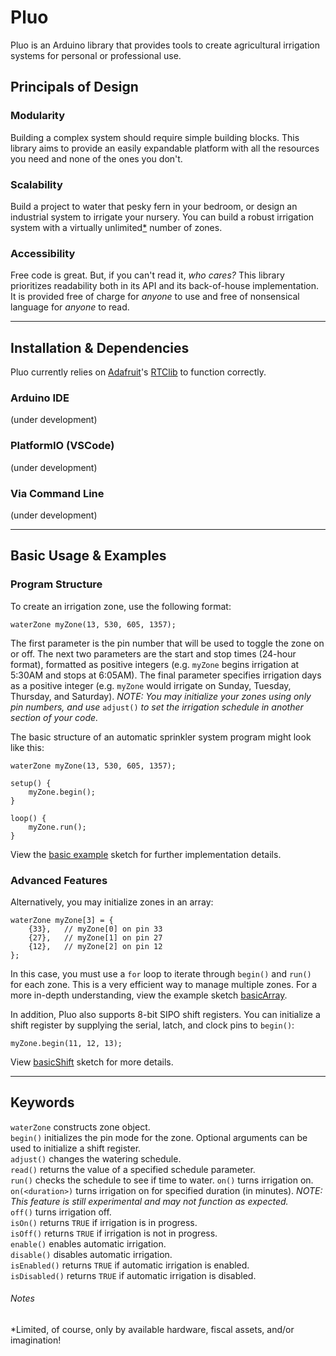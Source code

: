 # Pluo
Pluo is an Arduino library that provides tools to create agricultural irrigation systems for personal or professional use.

## Principals of Design
### Modularity
Building a complex system should require simple building blocks. This library aims to provide an easily expandable platform with all the resources you need and none of the ones you don't.

### Scalability
Build a project to water that pesky fern in your bedroom, or design an industrial system to irrigate your nursery. You can build a robust irrigation system with a virtually unlimited[*](#Notes) number of zones.

### Accessibility
Free code is great. But, if you can't read it, *who cares?* This library prioritizes readability both in its API and its back-of-house implementation. It is provided free of charge for *anyone* to use and free of nonsensical language for *anyone* to read.
___
## Installation & Dependencies
Pluo currently relies on [Adafruit](https://www.adafruit.com)'s [RTClib](https://github.com/adafruit/RTClib) to function correctly.
### Arduino IDE
(under development)
### PlatformIO (VSCode)
(under development)
### Via Command Line
(under development)
___
## Basic Usage & Examples
### Program Structure
To create an irrigation zone, use the following format:
```
waterZone myZone(13, 530, 605, 1357);
```
The first parameter is the pin number that will be used to toggle the zone on or off. The next two parameters are the start and stop times (24-hour format), formatted as positive integers (e.g. `myZone` begins irrigation at 5:30AM and stops at 6:05AM). The final parameter specifies irrigation days as a positive integer (e.g. `myZone` would irrigate on Sunday, Tuesday, Thursday, and Saturday). *NOTE: You may initialize your zones using only pin numbers, and use* `adjust()` *to set the irrigation schedule in another section of your code.*

The basic structure of an automatic sprinkler system program might look like this:
```
waterZone myZone(13, 530, 605, 1357);

setup() {
    myZone.begin();
}

loop() {
    myZone.run();
}
```
View the [basic example](examples/basic.ino) sketch for further implementation details.

### Advanced Features
Alternatively, you may initialize zones in an array:
```
waterZone myZone[3] = {
    {33},   // myZone[0] on pin 33
    {27},   // myZone[1] on pin 27
    {12},   // myZone[2] on pin 12
};
```
In this case, you must use a `for` loop to iterate through `begin()` and `run()` for each zone. This is a very efficient way to manage multiple zones. For a more in-depth understanding, view the example sketch [basicArray](examples/basicArray.ino).

In addition, Pluo also supports 8-bit SIPO shift registers. You can initialize a shift register by supplying the serial, latch, and clock pins to `begin()`:
```
myZone.begin(11, 12, 13);
```
View [basicShift](examples/basicShift.ino) sketch for more details.
___
## Keywords
`waterZone` constructs zone object.\
`begin()` initializes the pin mode for the zone. Optional arguments can be used to initialize a shift register.\
`adjust()` changes the watering schedule.\
`read()` returns the value of a specified schedule parameter.\
`run()` checks the schedule to see if time to water.
`on()` turns irrigation on.\
`on(<duration>)` turns irrigation on for specified duration (in minutes). *NOTE: This feature is still experimental and may not function as expected.*\
`off()` turns irrigation off.\
`isOn()` returns `TRUE` if irrigation is in progress.\
`isOff()` returns `TRUE` if irrigation is not in progress.\
`enable()` enables automatic irrigation.\
`disable()` disables automatic irrigation.\
`isEnabled()` returns `TRUE` if automatic irrigation is enabled.\
`isDisabled()` returns `TRUE` if automatic irrigation is disabled.

###### Notes
*Limited, of course, only by available hardware, fiscal assets, and/or imagination!